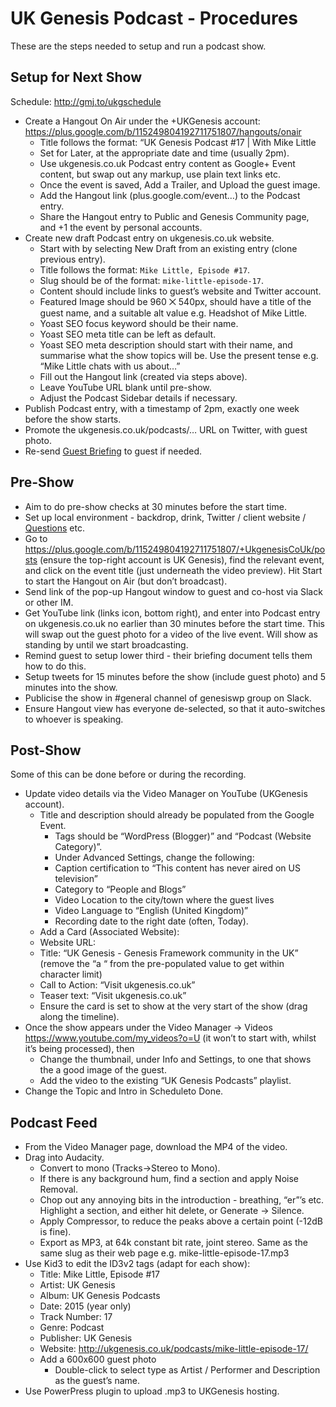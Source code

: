 # UK Genesis Podcast - Procedures

These are the steps needed to setup and run a podcast show.

## Setup for Next Show

Schedule: http://gmj.to/ukgschedule

* Create a Hangout On Air under the +UKGenesis account: https://plus.google.com/b/115249804192711751807/hangouts/onair 
	* Title follows the format: “UK Genesis Podcast #17 | With Mike Little
	* Set for Later, at the appropriate date and time (usually 2pm).
	* Use ukgenesis.co.uk Podcast entry content as Google+ Event content, but swap out any markup, use plain text links etc.
	* Once the event is saved, Add a Trailer, and Upload the guest image.
	* Add the Hangout link (plus.google.com/event…) to the Podcast entry.
	* Share the Hangout entry to Public and Genesis Community page, and +1 the event by personal accounts.
* Create new draft Podcast entry on ukgenesis.co.uk website.
	* Start with by selecting New Draft from an existing entry (clone previous entry).
	* Title follows the format: `Mike Little, Episode #17`.
	* Slug should be of the format: `mike-little-episode-17`.
	* Content should include links to guest’s website and Twitter account.
	* Featured Image should be 960 ⨉ 540px, should have a title of the guest name, and a suitable alt value e.g. Headshot of Mike Little.
	* Yoast SEO focus keyword should be their name.
	* Yoast SEO meta title can be left as default.
	* Yoast SEO meta description should start with their name, and summarise what the show topics will be. Use the present tense e.g. “Mike Little chats with us about…”
	* Fill out the Hangout link (created via steps above).
	* Leave YouTube URL blank until pre-show.
	* Adjust the Podcast Sidebar details if necessary.
* Publish Podcast entry, with a timestamp of 2pm, exactly one week before the show starts.
* Promote the ukgenesis.co.uk/podcasts/… URL on Twitter, with guest photo.
* Re-send [Guest Briefing](https://github.com/UKGenesis/docs/blob/master/guest-briefing.md) to guest if needed.

## Pre-Show

* Aim to do pre-show checks at 30 minutes before the start time.
* Set up local environment - backdrop, drink, Twitter / client website / [Questions](https://github.com/UKGenesis/docs/blob/master/guest-briefing.md) etc.
* Go to https://plus.google.com/b/115249804192711751807/+UkgenesisCoUk/posts (ensure the top-right account is UK Genesis), find the relevant event, and click on the event title (just underneath the video preview). Hit Start to start the Hangout on Air (but don’t broadcast).
* Send link of the pop-up Hangout window to guest and co-host via Slack or other IM.
* Get YouTube link (links icon, bottom right), and enter into Podcast entry on ukgenesis.co.uk no earlier than 30 minutes before the start time. This will swap out the guest photo for a video of the live event. Will show as standing by until we start broadcasting.
* Remind guest to setup lower third - their briefing document tells them how to do this.
* Setup tweets for 15 minutes before the show (include guest photo) and 5 minutes into the show.
* Publicise the show in #general channel of genesiswp group on Slack.
* Ensure Hangout view has everyone de-selected, so that it auto-switches to whoever is speaking.

## Post-Show

Some of this can be done before or during the recording.

* Update video details via the Video Manager on YouTube (UKGenesis account).
	* Title and description should already be populated from the Google Event.
		* Tags should be “WordPress (Blogger)” and “Podcast (Website Category)”.
		* Under Advanced Settings, change the following:
		* Caption certification to “This content has never aired on US television”
		* Category to “People and Blogs”
		* Video Location to the city/town where the guest lives
		* Video Language to “English (United Kingdom)”
		* Recording date to the right date (often, Today).
	* Add a Card (Associated Website):
	* Website URL: 
	* Title: “UK Genesis - Genesis Framework community in the UK” (remove the “a “ from the pre-populated value to get within character limit)
	* Call to Action: “Visit ukgenesis.co.uk”
	* Teaser text: “Visit ukgenesis.co.uk”
	* Ensure the card is set to show at the very start of the show (drag along the timeline).
* Once the show appears under the Video Manager -> Videos https://www.youtube.com/my_videos?o=U (it won’t to start with, whilst it’s being processed), then
	* Change the thumbnail, under Info and Settings, to one that shows the a good image of the guest.
	* Add the video to the existing “UK Genesis Podcasts” playlist.
* Change the Topic and Intro in Scheduleto Done.

## Podcast Feed
* From the Video Manager page, download the MP4 of the video.
* Drag into Audacity.
	* Convert to mono (Tracks->Stereo to Mono).
	* If there is any background hum, find a section and apply Noise Removal.
	* Chop out any annoying bits in the introduction - breathing, “er”’s etc. Highlight a section, and either hit delete, or Generate -> Silence.
	* Apply Compressor, to reduce the peaks above a certain point (-12dB is fine).
	* Export as MP3, at 64k constant bit rate, joint stereo. Same as the same slug as their web page e.g. mike-little-episode-17.mp3
* Use Kid3 to edit the ID3v2 tags (adapt for each show):
	* Title: Mike Little, Episode #17
	* Artist: UK Genesis
	* Album: UK Genesis Podcasts
	* Date: 2015 (year only)
	* Track Number: 17
	* Genre: Podcast
	* Publisher: UK Genesis
	* Website: http://ukgenesis.co.uk/podcasts/mike-little-episode-17/
	* Add a 600x600 guest photo
		* Double-click to select type as Artist / Performer and Description as the guest’s name.
* Use PowerPress plugin to upload .mp3 to UKGenesis hosting.
